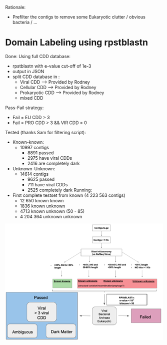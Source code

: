Rationale:
 - Prefilter the contigs to remove some Eukaryotic clutter / obvious bacteria / ...

# Domain Labeling using rpstblastn
Done:
Using full CDD database:
 - rpstblastn with e-value cut-off of 1e-3
 - output in JSON
 - split CDD database in :
    - Viral CDD --> Provided by Rodney 
    - Cellular CDD --> Provided by Rodney
    - Prokaryotic CDD --> Provided by Rodney 
    - mixed CDD

Pass-Fail strategy:
 - Fail = EU CDD > 3
 - Fail = PRO CDD > 3 && VIR CDD = 0

Tested (thanks Sam for filtering script):
 - Known-known:
 	- 10997 contigs
		- 8891 passed
		- 2975 have viral CDDs
		- 2416 are completely dark
 - Unknown-Unknown:
 	- 14614 contigs
		- 9625 passed
		- 711 have viral CDDs
		- 2525 completely dark
Running:
 - First complete testset from known (4 223 563 contigs)
	- 12 650 known known
	- 1836 known unknown
	- 4713 known unknown (50 - 85)
	- 4 204 364 unknown unknown

![alt text](https://github.com/NCBI-Hackathons/VirusDiscoveryProject/blob/master/DomainLabeling/pipe.png)
